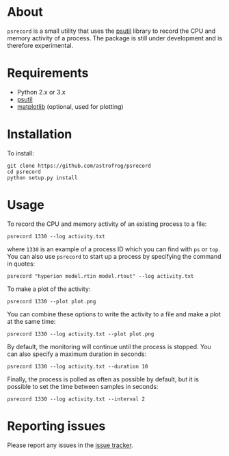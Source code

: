 About
=====

``psrecord`` is a small utility that uses the
[psutil](https://code.google.com/p/psutil/) library to record the CPU and
memory activity of a process. The package is still under development and is
therefore experimental.

Requirements
============

* Python 2.x or 3.x
* [psutil](https://code.google.com/p/psutil/)
* [matplotlib](http://www.matplotlib.org) (optional, used for plotting)

Installation
============

To install:

    git clone https://github.com/astrofrog/psrecord
    cd psrecord
    python setup.py install

Usage
=====

To record the CPU and memory activity of an existing process to a file:

    psrecord 1330 --log activity.txt

where ``1330`` is an example of a process ID which you can find with ``ps`` or
``top``. You can also use ``psrecord`` to start up a process by specifying the
command in quotes:

    psrecord "hyperion model.rtin model.rtout" --log activity.txt

To make a plot of the activity:

    psrecord 1330 --plot plot.png

You can combine these options to write the activity to a file and make a plot
at the same time:

    psrecord 1330 --log activity.txt --plot plot.png

By default, the monitoring will continue until the process is stopped. You can
also specify a maximum duration in seconds:

    psrecord 1330 --log activity.txt --duration 10

Finally, the process is polled as often as possible by default, but it is
possible to set the time between samples in seconds:

    psrecord 1330 --log activity.txt --interval 2

Reporting issues
================

Please report any issues in the
[issue tracker](https://github.com/astrofrog/psrecord/issues).

